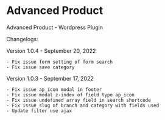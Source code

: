 # Advanced Product
Advanced Product - Wordpress Plugin

Changelogs:

Version 1.0.4 - September 20, 2022

    - Fix issue form setting of form search
    - Fix issue save category

Version 1.0.3 - September 17, 2022

    - Fix issue ap_icon modal in footer
    - Fix issue modal z-index of field type ap_icon
    - Fix issue undefined array field in search shortcode
    - Fix issue slug of branch and category with fields used
    - Update filter use ajax